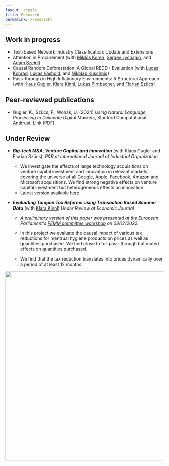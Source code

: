 ```yaml
---
layout: single
title: Research
permalink: /research/
---
```


## Work in progress
- Text-based Network Industry Classification: Update and Extensions
- Attention in Procurement (with [Miklós Koren](https://koren.mk/), [Sergey Lychagin](https://scholar.google.com/citations?user=UftyIF8AAAAJ&hl=en), and [Adam Szeidl](https://adamszeidl.com/))
- Causal Random Deforestation: A Global REDD+ Evaluation (with [Lucas Konrad](https://www.wu.ac.at/en/economics/people/konrad-l), [Lukas Vashold](https://www.vashold.eu/), and [Nikolas Kuschnig](https://www.kuschnig.eu/))
- Pass-through in High Inflationary Environments: A Structural Approach (with [Klaus Gugler](https://www.wu.ac.at/en/economics/people/gugler-k), [Klara Kinnl](https://sites.google.com/view/klarakinnl), [Lukas Pirnbacher](https://www.wu.ac.at/en/economics/people/pirnbacher-l/), and [Florian Szücs](https://www.wu.ac.at/en/economics/people/szuecs-f))

## Peer-reviewed publications
- Gugler, K., Szücs, F., Wohak, U. (2024) *Using Natural Language Processing to Delineate Digital Markets*, Stanford Computational Antitrust. [Link (PDF)](https://law.stanford.edu/wp-content/uploads/2024/05/gugler-szucs-wohak.pdf)
  
## Under Review

- ***Big-tech M&A, Venture Capital and Innovation*** (with Klaus Gugler and Florian Szücs), *R&R at International Journal of Industrial Organization*

  - We investigate the effects of large technology acquisitions on venture capital investment and innovation in relevant markets covering the universe of all Google, Apple, Facebook, Amazon and Microsoft acquisitions. We find strong negative effects on venture capital investment but heterogeneous effects on innovation.
  - Latest version available [here](https://research.wu.ac.at/ws/portalfiles/portal/44832243/WP340.pdf)

- ***Evaluating Tampon Tax Reforms using Transaction Based Scanner Data*** (with [Klara Kinnl](https://sites.google.com/view/klarakinnl)) *Under Review at Economic Journal*

  - *A preliminary version of this paper was presented at the European Parliament's [FEMM committee workshop](https://www.europarl.europa.eu/committees/de/product/product-details/20221202WKS04761) on 08/12/2022.*
  
  - In this project we evaluate the causal impact of various tax reductions for mentrual hygiene products on prices as well as quantities purchased. We find close to full pass-through but muted effects on quantities purchased. 

  - We find that the tax reduction translates into prices dynamically over a period of at least 12 months.

<!--- ![Event_dd graph](/assets/images/event_graph.jpg) --->

<p align="center">
  <img src="/assets/images/event_graph.jpg" width="600">
</p>
